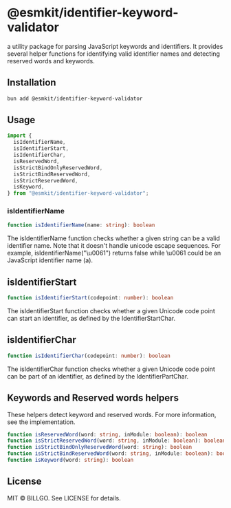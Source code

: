 # @esmkit/identifier-keyword-validator

a utility package for parsing JavaScript keywords and identifiers. It provides several helper functions for identifying valid identifier names and detecting reserved words and keywords.

## Installation

```bash
bun add @esmkit/identifier-keyword-validator
```

## Usage

```ts
import {
  isIdentifierName,
  isIdentifierStart,
  isIdentifierChar,
  isReservedWord,
  isStrictBindOnlyReservedWord,
  isStrictBindReservedWord,
  isStrictReservedWord,
  isKeyword,
} from "@esmkit/identifier-keyword-validator";
```

### isIdentifierName

```ts
function isIdentifierName(name: string): boolean
```

The isIdentifierName function checks whether a given string can be a valid identifier name. Note that it doesn't handle unicode escape sequences. For example, isIdentifierName("\\u0061") returns false while \u0061 could be an JavaScript identifier name (a).

## isIdentifierStart

```ts
function isIdentifierStart(codepoint: number): boolean
```

The isIdentifierStart function checks whether a given Unicode code point can start an identifier, as defined by the IdentifierStartChar.

## isIdentifierChar

```ts
function isIdentifierChar(codepoint: number): boolean
```

The isIdentifierChar function checks whether a given Unicode code point can be part of an identifier, as defined by the IdentifierPartChar.

## Keywords and Reserved words helpers

These helpers detect keyword and reserved words. For more information, see the implementation.

```ts
function isReservedWord(word: string, inModule: boolean): boolean
function isStrictReservedWord(word: string, inModule: boolean): boolean
function isStrictBindOnlyReservedWord(word: string): boolean
function isStrictBindReservedWord(word: string, inModule: boolean): boolean
function isKeyword(word: string): boolean
```

## License

MIT © BILLGO. See LICENSE for details.
